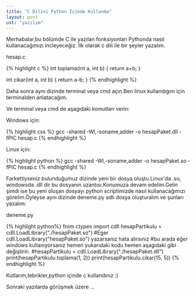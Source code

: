 ```yaml
---
title: "C Dilini Python İçinde Kullanma"
layout: post
ust: "yazılım"
---
```


Merhabalar,bu bölümde C ile yazılan fonksiyonları Pythonda nasıl kullanacağımızı incleyeceğiz. İlk olarak c dili ile bir şeyler yazalım.

hesap.c

{% highlight c %}
int toplama(int a, int b)
{
    return a+b;
}

int cikar(int a, int b)
{
    return a-b;
}
{% endhighlight %}										

Daha sonra aynı dizinde terminal veya cmd açın.Ben linux kullandıgım için terminalden anlatacağım.

Ve terminal veya cmd de aşagıdaki komutları verin:

Windows için:

{% highlight css %}
gcc -shared -Wl,-soname,adder -o hesapPaket.dll -fPIC hesap.c
{% endhighlight %}					
					

Linux için:

{% highlight python %}
gcc -shared -Wl,-soname,adder -o hesapPaket.so -fPIC hesap.c
{% endhighlight %}
					
					

Farkettiyseniz bulunduğumuz dizinde yeni bir dosya oluştu.Linux'da .so, windowsda .dll dir bu dosyanın uzantısı.Konumuza devam edelim.Gelin şimdi ise bu yeni oluşan dosyayı python scriptimizde nasıl kullanacağımızı görelim.Öyleyse aynı dizinde deneme.py adlı dosya oluşturalım ve şunları yazalım:

deneme.py

{% highlight python%}
from ctypes import cdll
hesapPartikulu = cdll.LoadLibrary("./hesapPaket.so") #Eger cdll.LoadLibrary("hesapPaket.so") yazarsanız hata alırsınız
#bu arada eğer windows kullanıyorsanız hemen yukarıdaki kodu hemen aşagıdaki gibi değiştirin.
#hesapPartikulu = cdll.LoadLibrary("./hesapPaket.dll")
print(hesapPartikulu.toplama(1, 2))
print(hesapPartikulu.cikar(15, 5))
{% endhighlight %}					
					

Kutlarım,tebrikler,python içinde c kullandınız :)

Sonraki yazılarda görüşmek üzere ...
